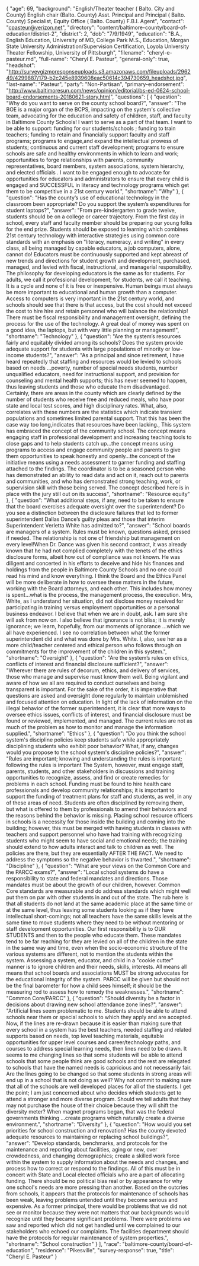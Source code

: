 {
  "age": 69,
  "background": "English/Theater teacher ( Balto. City and County) English chair (Balto. County) Asst. Principal and Principal ( Balto. County) Specialist, Equity Office ( Balto. County) F.B.I. Agent",
  "contact": "cpasteur@verizon.net",
  "directory": "content/baltimore-county/board-of-education/district-2",
  "district": 2,
  "dob": "7/9/1949",
  "education": "B.A., English Education, University of MD, College Park M.S., Education, Morgan State University Administration/Supervision Certification, Loyola University Theater Fellowship, University of Pittsburgh",
  "filename": "cheryl-e-pasteur.md",
  "full-name": "Cheryl E. Pasteur",
  "general-only": true,
  "headshot": "http://surveygizmoresponseuploads.s3.amazonaws.com/fileuploads/296249/4299887/179-b2c245e8939608eac50614c394730659_headshot.jpg",
  "last-name": "Pasteur",
  "party": "Non-Partisan",
  "primary-endorsement": "http://www.baltimoresun.com/news/opinion/editorial/bs-ed-0624-school-board-endorsements-20180621-story.html",
  "questions": [
    {
      "question": "Why do you want to serve on the county school board?",
      "answer": "The BOE is a major organ of the BCPS, impacting on the system's collective team, advocating for the education and safety of children, staff, and faculty in Baltimore County Schools! I want to serve as a part of that team.   I want to be  able to support: funding for our students/schools ; funding  to  train teachers; funding to retain and financially support faculty and staff programs; programs to  engage,and expand the intellectual prowess of students; continuous and current staff development; programs to ensure schools are safe and healthy environments in which to learn and work; opportunities to forge relationships with parents, community representatives, board members, system associations, system hierarchy, and elected officials .   I want to be engaged enough to advocate for opportunities for educators and administrators to ensure that every child is engaged and SUCCESSFUL in literacy and technology programs which get  them to be competitive in a 21st century world.",
      "shortname": "Why"
    },
    {
      "question": "Has the county’s use of educational technology in the classroom been appropriate? Do you support the system’s expenditures for student laptops?",
      "answer": "From pre-kindergarten to grade twelve, students should be on a college or career trajectory. From the first day in school, every staff and faculty member should be preparing our young folks for the end prize. Students should be exposed to learning which combines 21st century technology with interactive strategies using common core standards with an emphasis on \"literacy, numeracy, and writing\" in every class, all being managed by capable educators, a job computers, alone, cannot do!  Educators must be continuously supported and kept abreast of new trends and directions for student growth and development, purchased, managed, and levied with fiscal,  instructional, and managerial responsibility.  The philosophy for developing educators is the same as for students. For adults, we call it professional development; for students, we call it teaching. It is a cycle and none of it is free or inexpensive.  Human beings must always be more important to educational and human growth than a computer. Access to computers is very important in the 21st century world, and schools should see that there is that access, but the cost should not exceed the cost to hire hire and retain personnel who will balance the relationship! There must be fiscal responsibility and management oversight, defining the   process for the use of the technology.  A  great deal of money was spent on a good idea, the laptops, but with very little planning or management!",
      "shortname": "Technology"
    },
    {
      "question": "Are the system’s resources fairly and equitably divided among its schools? Does the system provide adequate support for students with large populations of minority or low-income students?",
      "answer": "As a principal and since retirement, I have heard repeatedly that staffing and resources would be levied to schools based on needs ...poverty, number of special needs students, number unqualified educators, need for instructional support, and provision for counseling and mental health supports; this has never seemed to happen, thus leaving students and those who educate them disadvantaged. Certainly, there are areas in the county which are clearly defined by the number of students who receive free and reduced meals, who have poor state and local test scores, and high disciplinary rates. What, also, correlates with these numbers are the statistics which indicate transient populations and sometimes limited parental support.  That this has been the case way too long,indicates that resources have been lacking.,  This system has embraced the concept of the community school. The concept means engaging staff in professional development and increasing teaching tools to close gaps and to help students catch up…the concept  means using programs to access and engage community people and parents to give them opportunities to speak honestly and openly…the concept of the  initiative means using a needs assessment to garner funding and staffing attached to the findings. The coordinator is to be a seasoned person who has demonstrated an ability to read data and act on it, reach out to parents and communities, and who has demonstrated strong teaching, work, or supervision skill with those being served. The concept described here is in place with the jury still out on its success",
      "shortname": "Resource equity"
    },
    {
      "question": "What additional steps, if any, need to be taken to ensure that the board exercises adequate oversight over the superintendent? Do you see a distinction between the disclosure failures that led to former superintendent Dallas Dance’s guilty pleas and those that interim Superintendent Verletta White has admitted to?",
      "answer": "School boards are managers of a system.   Rules must be known, questions asked, pressed if needed. The relationship is not one of friendship but management on every level!When Dr. Dance was given his second contract, it was already known that he had not complied completely with the tenets of the ethics disclosure forms, albeit how out of compliance was not known. He was diligent and concerted in his efforts to deceive and hide his finances and holdings from the people in Baltimore County Schools and no one could read his mind and know everything. I think the Board and the Ethics Panel will be more deliberate in how to oversee these matters in the future, working with the Board attorneys, and  each other. This includes how money is spent...what is the process, the management process, the execution. Mrs, White, as I understand her situation, did not disclose money received for participating in training versus employment opportunities or a personal business endeavor.  I believe that when we are in doubt, ask. I am sure she will ask from now on. I also believe that ignorance is not bliss; it is merely ignorance; we learn, hopefully, from our moments of ignorance ...which we all have experienced.  I see no correlation between what the former superintendent did and what was done by Mrs. White. I, also, see her as a more child/teacher centered and ethical person who follows through on commitments for the improvement of the children in this system.",
      "shortname": "Oversight"
    },
    {
      "question": "Are the system’s rules on ethics, conflicts of interest and financial disclosure sufficient?",
      "answer": "Wherever there are rules of decorum, ethics, and delivery of services, those who manage and supervise must know them well. Being vigilant and aware of how we all are required to conduct ourselves and being transparent is important. For the sake of the order, it is imperative that questions are asked and oversight done regularly to maintain unblemished and focused attention on education. In light of the lack of information on the illegal behavior of the former superintendent, it is clear that more ways to oversee ethics issues, conflicts of interest, and financial disclosure must be found or reviewed, implemented, and managed. The current rules are not as much of the problem as how to monitor and manage the information supplied.",
      "shortname": "Ethics"
    },
    {
      "question": "Do you think the school system's discipline policies keep students safe while appropriately disciplining students who exhibit poor behavior? What, if any, changes would you propose to the school system's discipline policies?",
      "answer": "Rules are important; knowing and understanding the rules is important; following the rules is important The System, however, must engage staff, parents, students, and other stakeholders in discussions and training opportunities to recognize, assess, and find or create remedies for problems in each school. Funding must be found to hire health care professionals and develop community relationships; it is important to support the funding of treatment plans for staff and students, as well, in any of these areas of need. Students are often disciplined by removing them, but what is offered to them by professionals to amend their behaviors and the reasons behind the behavior is missing. Placing school resource officers in schools is a necessity for those inside the building and coming into the building; however, this must be merged with having students in classes with teachers and support personnel who have had training with recognizing  students who might seem to have social and emotional needs; the training should extend to how adults interact and talk to children as well.  The policies are there, but they are essentially AFTER THE FACT. We need to address  the symptoms so the negative behavior is thwarted.",
      "shortname": "Discipline"
    },
    {
      "question": "What are your views on the Common Core and the PARCC exams?",
      "answer": "Local school systems do have a responsibility to state and federal mandates and directions. Those mandates must be about the growth of our children, however. Common Core standards are measurable and do address standards which might well put them on par with other students in and out of the state. The rub here is that all students do not land at the same academic place at the same time or at the same level, thus leaving some students looking as if they have intellectual short-comings; not all teachers have the same skills levels at the same time to move students where they need to be without mentoring or staff development opportunities. Our first responsibility is to OUR STUDENTS and then  to the people who educate them. These mandates tend to be far reaching for they are levied on all of the children in the state in the same way and time, even when the socio-economic structure of the various systems are different, not to mention the students within the system.  Assessing a system, educator, and child in a \"cookie cutter\" manner is to ignore children and their needs, skills, interests.  All means all means that school boards and associations MUST be strong advocates for the educational integrity of the system.  PARCC will be given but should not be the final barometer for how a child sees himself; it should be the measuring rod to assess how to remedy the weaknesses.",
      "shortname": "Common Core/PARCC"
    },
    {
      "question": "Should diversity be a factor in decisions about drawing new school attendance zone lines?",
      "answer": "Artificial lines seem problematic to me. Students should be able to attend schools near them or special schools to which they apply and are accepted. Now, if the lines are re-drawn because it is easier than making sure that every school in a system has the best teachers, needed staffing and related supports based on needs, top level teaching materials, equitable opportunities for upper level courses and career/technology paths, and courses to address special learning needs, then lines need to be drawn. It seems to me changing lines so that some students will be able to attend schools that some people think are good schools and the rest are relegated to schools that have the named needs is capricious and not necessarily fair. Are the lines going to be changed so that some students in strong areas will end up in a school that is not doing as well? Why not commit to making sure that all of the schools are well developed places for all of the students. I get the point; I am just concerned about who decides which students get to attend a stronger and more diverse program. Should we tell adults that they may not purchase the house of their choice because they will shift the diversity meter?  When magnet programs began, that was the federal governments thinking ...create programs which  naturally create a diverse environment.",
      "shortname": "Diversity"
    },
    {
      "question": "How would you set priorities for school construction and renovation? Has the county devoted adequate resources to maintaining or replacing school buildings?",
      "answer": "Develop standards, benchmarks, and protocols for the maintenance and reporting about facilities, aging or new, over crowdedness, and changing demographics; create a skilled work force within the system to supply information about the needs and changes, and process how to correct or respond to the findings. All of this must be in concert with State and Local  elected officials who are a part of allocating funding.  There should be no political bias real or by appearance for why one school's needs are more pressing than another. Based on the outcries from schools, it appears that the protocols for maintenance of schools has been weak, leaving problems  untended until they become serious and expensive. As a former principal, there would be problems that we did not see or monitor because they were not matters that our backgrounds would recognize until they became significant problems. There were problems we saw and reported which did not get handled until we complained to our stakeholders who echoed our complaints.  The facilities department should have the protocols for regular maintenance of system properties.",
      "shortname": "School construction"
    }
  ],
  "race": "baltimore-county/board-of-education",
  "residence": "Pikesville",
  "survey-response": true,
  "title": "Cheryl E. Pasteur"
}
